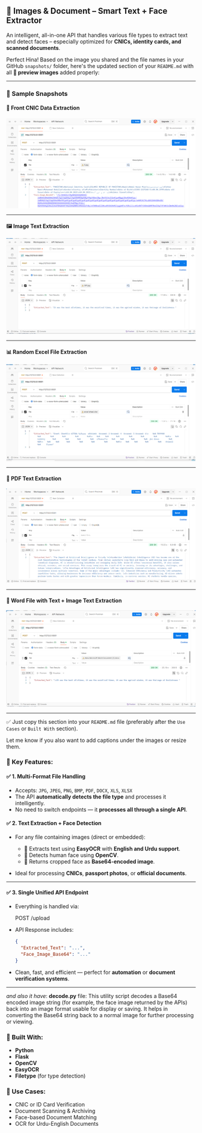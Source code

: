 
## 📄 Images & Document – Smart Text + Face Extractor

An intelligent, all-in-one API that handles various file types to extract text and detect faces – especially optimized for **CNICs, identity cards, and scanned documents**.

Perfect Hina! Based on the image you shared and the file names in your GitHub `snapshots/` folder, here's the updated section of your `README.md` with all **📸 preview images** added properly:

---

### 📸 Sample Snapshots

#### 🪪 Front CNIC Data Extraction

![Front CNIC](https://github.com/hina672/MultiXtract/raw/main/snapshots/Front%20CNIC%20data%20extraction.PNG)

---

#### 🖼️ Image Text Extraction

![Image Text](https://github.com/hina672/MultiXtract/raw/main/snapshots/Image%20Text%20Extraction.PNG)

---

#### 📊 Random Excel File Extraction

![Excel File](https://github.com/hina672/MultiXtract/raw/main/snapshots/Random%20excel%20file%20extraction.PNG)

---

#### 📄 PDF Text Extraction

![PDF](https://github.com/hina672/MultiXtract/raw/main/snapshots/pdfTextExtraction)

---

#### 📝 Word File with Text + Image Text Extraction

![Word File](https://github.com/hina672/MultiXtract/raw/main/snapshots/wordFileWithTextImage)

---

✅ Just copy this section into your `README.md` file (preferably after the `Use Cases` or `Built With` section).

Let me know if you also want to add captions under the images or resize them.


### 🚀 Key Features:

#### ✅ 1. **Multi-Format File Handling**

* Accepts:
  `JPG`, `JPEG`, `PNG`, `BMP`, `PDF`, `DOCX`, `XLS`, `XLSX`
* The API **automatically detects the file type** and processes it intelligently.
* No need to switch endpoints — it **processes all through a single API**.


#### ✅ 2. **Text Extraction + Face Detection**

* For any file containing images (direct or embedded):

  * 📝 Extracts text using **EasyOCR** with **English and Urdu support**.
  * 👤 Detects human face using **OpenCV**.
  * 🔄 Returns cropped face as **Base64-encoded image**.
* Ideal for processing **CNICs**, **passport photos**, or **official documents**.

---

#### ✅ 3. **Single Unified API Endpoint**

* Everything is handled via:

  POST /upload
  
* API Response includes:

  ```json
  {
    "Extracted_Text": "...",
    "Face_Image_Base64": "..."
  }
  ```
* Clean, fast, and efficient — perfect for **automation** or **document verification systems**.

---
*and also it have*:
**decode.py** file:
This utility script decodes a Base64 encoded image string (for example, the face image returned by the APIs) back into an image format usable for display or saving. It helps in converting the Base64 string back to a normal image for further processing or viewing.

### 🧠 Built With:

* **Python**
* **Flask**
* **OpenCV**
* **EasyOCR**
* **Filetype** (for type detection)
  
### 🧪 Use Cases:

* CNIC or ID Card Verification
* Document Scanning & Archiving
* Face-based Document Matching
* OCR for Urdu-English Documents


